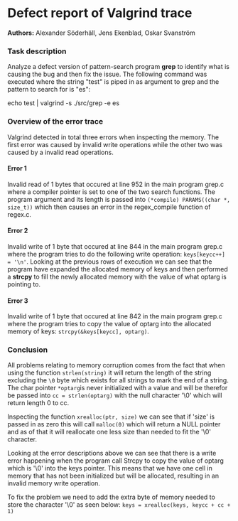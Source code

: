 # Defect report of Valgrind trace

__Authors:__ Alexander Söderhäll, Jens Ekenblad, Oskar Svanström


### Task description
Analyze a defect version of pattern-search program __grep__ to identify what is causing the bug and then fix the issue. The following command was executed where the string "test" is piped in as argument to grep and the pattern to search for is "es": 

echo test | valgrind -s ./src/grep -e es



### Overview of the error trace
Valgrind detected in total three errors when inspecting the memory. The first error was caused by invalid write operations while the other two was caused by a invalid read operations.

#### Error 1
Invalid read of 1 bytes that occured at line 952 in the main program grep.c where a compiler pointer is set to one of the two search functions. The program argument and its length is passed into ```(*compile) PARAMS((char *, size_t))``` which then causes an error in the regex_compile function of regex.c. 


#### Error 2
Invalid write of 1 byte that occured at line 844 in the main program grep.c where the program tries to do the following write operation: ```keys[keycc++] = '\n'```. Looking at the previous rows of execution we can see that the program have expanded the allocated memory of keys and then performed a __strcpy__ to fill the newly allocated memory with the value of what optarg is pointing to. 


#### Error 3
Invalid write of 1 byte that occured at line 842 in the main program grep.c where the program tries to copy the value of optarg into the allocated memory of keys: ```strcpy(&keys[keycc], optarg)```.  


### Conclusion
All problems relating to memory corruption comes from the fact that when using the function `strlen(string)` it will return the length of the string excluding the `\0` byte which exists for all strings to mark the end of a string.
The char pointer ```*optarg```is never initialized with a value and will be therefor be passed into ```cc = strlen(optarg)``` with the null character '\0' which will return length 0 to cc.

Inspecting the function ```xrealloc(ptr, size)``` we can see that if 'size' is passed in as zero this will call ```malloc(0)``` which will return a NULL pointer and as of that it will reallocate one less size than needed to fit the '\0' character. 
 
Looking at the error descriptions above we can see that there is a write error happening when the program call Strcpy to copy the value of optarg which is '\0' into the keys pointer. This means that we have one cell in memory that has not been initialized but will be allocated, resulting in an invalid memory write operation. 

To fix the problem we need to add the extra byte of memory needed to store the character '\0' as seen below:
```keys = xrealloc(keys, keycc + cc + 1)``` 
